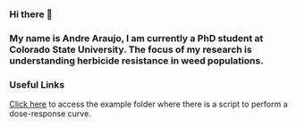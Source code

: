 ### Hi there 👋

### My name is Andre Araujo, I am currently a PhD student at Colorado State University. The focus of my research is understanding herbicide resistance in weed populations.

### Useful Links

[Click here](https://github.com/andrelsa23/my-resources) to access the example folder where there is a script to perform a dose-response curve.


<!--
**andrelsa23/andrelsa23** is a ✨ _special_ ✨ repository because its `README.md` (this file) appears on your GitHub profile.

Here are some ideas to get you started:

- 🔭 I’m currently working on ...
- 🌱 I’m currently learning ...
- 👯 I’m looking to collaborate on ...
- 🤔 I’m looking for help with ...
- 💬 Ask me about ...
- 📫 How to reach me: ...
- 😄 Pronouns: ...
- ⚡ Fun fact: ...
-->
